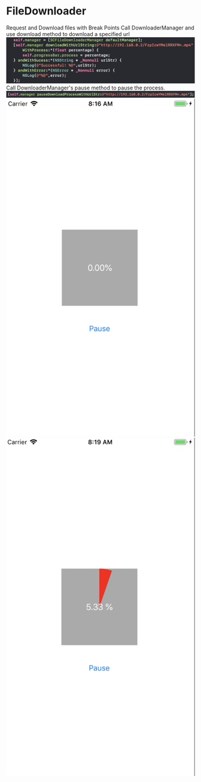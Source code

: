 # FileDownloader
Request and Download files with Break Points
Call DownloaderManager and use download method to download a specified url
![image](https://github.com/rayray199085/FileDownloader/blob/master/images/Screen%20Shot%202019-03-14%20at%208.20.41%20am.png)
Call DownloaderManager's pause method to pause the process.
![image](https://github.com/rayray199085/FileDownloader/blob/master/images/Screen%20Shot%202019-03-14%20at%208.20.53%20am.png)
![image](https://github.com/rayray199085/FileDownloader/blob/master/images/QQ20190314-081631%402x.png)
![image](https://github.com/rayray199085/FileDownloader/blob/master/images/QQ20190314-081907%402x.png)
